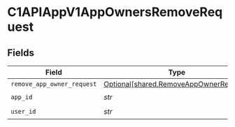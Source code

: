 # C1APIAppV1AppOwnersRemoveRequest


## Fields

| Field                                                                                  | Type                                                                                   | Required                                                                               | Description                                                                            |
| -------------------------------------------------------------------------------------- | -------------------------------------------------------------------------------------- | -------------------------------------------------------------------------------------- | -------------------------------------------------------------------------------------- |
| `remove_app_owner_request`                                                             | [Optional[shared.RemoveAppOwnerRequest]](../../models/shared/removeappownerrequest.md) | :heavy_minus_sign:                                                                     | N/A                                                                                    |
| `app_id`                                                                               | *str*                                                                                  | :heavy_check_mark:                                                                     | N/A                                                                                    |
| `user_id`                                                                              | *str*                                                                                  | :heavy_check_mark:                                                                     | N/A                                                                                    |